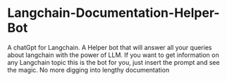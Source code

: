 # Langchain-Documentation-Helper-Bot
A chatGpt for Langchain.
A Helper bot that will answer all your queries about langchain with the power of LLM.
If you want to get information on any Langchain topic this is the bot for you, just insert the prompt and see the magic. No more digging into lengthy documentation
